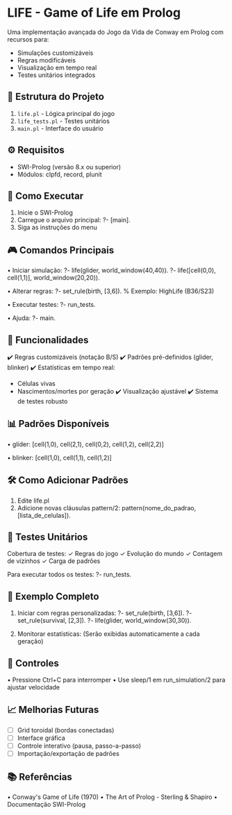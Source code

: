 LIFE - Game of Life em Prolog
================================

Uma implementação avançada do Jogo da Vida de Conway em Prolog com recursos para:
- Simulações customizáveis
- Regras modificáveis
- Visualização em tempo real
- Testes unitários integrados

📁 Estrutura do Projeto
-----------------------
1. `life.pl`        - Lógica principal do jogo
2. `life_tests.pl`  - Testes unitários
3. `main.pl`       - Interface do usuário

⚙️ Requisitos
------------
- SWI-Prolog (versão 8.x ou superior)
- Módulos: clpfd, record, plunit

🚀 Como Executar
---------------
1. Inicie o SWI-Prolog
2. Carregue o arquivo principal:
   ?- [main].
3. Siga as instruções do menu

🎮 Comandos Principais
---------------------
• Iniciar simulação:
  ?- life(glider, world_window(40,40)).
  ?- life([cell(0,0), cell(1,1)], world_window(20,20)).

• Alterar regras:
  ?- set_rule(birth, [3,6]).  % Exemplo: HighLife (B36/S23)

• Executar testes:
  ?- run_tests.

• Ajuda:
  ?- main.

🔧 Funcionalidades
-----------------
✔️ Regras customizáveis (notação B/S)
✔️ Padrões pré-definidos (glider, blinker)
✔️ Estatísticas em tempo real:
   - Células vivas
   - Nascimentos/mortes por geração
✔️ Visualização ajustável
✔️ Sistema de testes robusto

📊 Padrões Disponíveis
----------------------
• glider:
  [cell(1,0), cell(2,1), cell(0,2), cell(1,2), cell(2,2)]

• blinker:
  [cell(1,0), cell(1,1), cell(1,2)]

🛠️ Como Adicionar Padrões
-------------------------
1. Edite life.pl
2. Adicione novas cláusulas pattern/2:
   pattern(nome_do_padrao, [lista_de_celulas]).

🧪 Testes Unitários
------------------
Cobertura de testes:
✓ Regras do jogo
✓ Evolução do mundo
✓ Contagem de vizinhos
✓ Carga de padrões

Para executar todos os testes:
?- run_tests.

📝 Exemplo Completo
------------------
1. Iniciar com regras personalizadas:
   ?- set_rule(birth, [3,6]).
   ?- set_rule(survival, [2,3]).
   ?- life(glider, world_window(30,30)).

2. Monitorar estatísticas:
   (Serão exibidas automaticamente a cada geração)

🔄 Controles
-----------
• Pressione Ctrl+C para interromper
• Use sleep/1 em run_simulation/2 para ajustar velocidade

📈 Melhorias Futuras
-------------------
- [ ] Grid toroidal (bordas conectadas)
- [ ] Interface gráfica
- [ ] Controle interativo (pausa, passo-a-passo)
- [ ] Importação/exportação de padrões

📚 Referências
-------------
• Conway's Game of Life (1970)
• The Art of Prolog - Sterling & Shapiro
• Documentação SWI-Prolog

